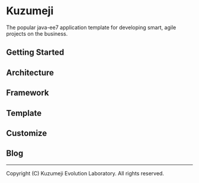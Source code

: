 # Kuzumeji

The popular java-ee7 application template for developing smart, agile projects on the business.

## Getting Started

## Architecture

## Framework

## Template

## Customize

## Blog

---
Copyright (C) Kuzumeji Evolution Laboratory. All rights reserved.

